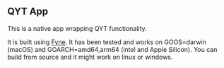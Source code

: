 ## QYT App

This is a native app wrapping QYT functionality.

It is built using [Fyne](https://fyne.io).
It has been tested and works on GOOS=darwin (macOS) and GOARCH=amd64,arm64 (intel and Apple Silicon).
You can build from source and it might work on linux or windows.
